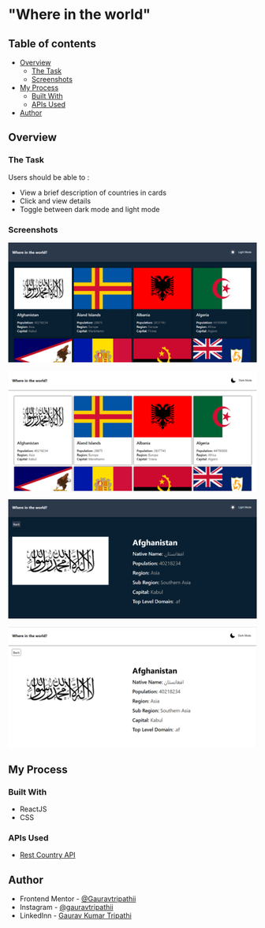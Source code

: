 # "Where in the world"

## Table of contents

  - [Overview](#overview)
    - [The Task](#the-task)
    - [Screenshots](#screenshots)
  - [My Process](#my-process)
    - [Built With](#built-with)
    - [APIs Used](#apis-used)
  - [Author](#author)

## Overview

### The Task

Users should be able to :

- View a brief description of countries in cards
- Click and view details
- Toggle between dark mode and light mode

### Screenshots

![](./screenshots/main-view-dark.png)

![](./screenshots//main-view-light.png)

![](./screenshots/detail-view-dark.png)

![](./screenshots/detail-view-light.png)

## My Process

### Built With

  - ReactJS
  - CSS

### APIs Used

  - [Rest Country API](https://restcountries.com/v2/all)


## Author

- Frontend Mentor - [@Gauravtripathii](https://www.frontendmentor.io/profile/Gauravtripathii)
- Instagram - [@gauravtripathii](https://www.instagram.com/gauravtripathii/)
- LinkedInn - [Gaurav Kumar Tripathi](https://www.linkedin.com/in/gaurav-kumar-tripathii/)